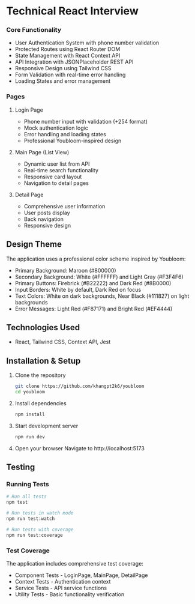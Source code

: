 # Technical React Interview


### Core Functionality
- User Authentication System with phone number validation
- Protected Routes using React Router DOM
- State Management with React Context API
- API Integration with JSONPlaceholder REST API
- Responsive Design using Tailwind CSS
- Form Validation with real-time error handling
- Loading States and error management

### Pages
1. Login Page
   - Phone number input with validation (+254 format)
   - Mock authentication logic
   - Error handling and loading states
   - Professional Youbloom-inspired design

2. Main Page (List View)
   - Dynamic user list from API
   - Real-time search functionality
   - Responsive card layout
   - Navigation to detail pages

3. Detail Page
   - Comprehensive user information
   - User posts display
   - Back navigation
   - Responsive design

## Design Theme

The application uses a professional color scheme inspired by Youbloom:
- Primary Background: Maroon (#800000)
- Secondary Background: White (#FFFFFF) and Light Gray (#F3F4F6)
- Primary Buttons: Firebrick (#B22222) and Dark Red (#8B0000)
- Input Borders: White by default, Dark Red on focus
- Text Colors: White on dark backgrounds, Near Black (#111827) on light backgrounds
- Error Messages: Light Red (#F87171) and Bright Red (#EF4444)

## Technologies Used

- React, Tailwind CSS, Context API, Jest

## Installation & Setup

1. Clone the repository
   ```bash
   git clone https://github.com/khangpt2k6/youbloom
   cd youbloom
   ```

2. Install dependencies
   ```bash
   npm install
   ```

3. Start development server
   ```bash
   npm run dev
   ```

4. Open your browser
   Navigate to http://localhost:5173

## Testing

### Running Tests
```bash
# Run all tests
npm test

# Run tests in watch mode
npm run test:watch

# Run tests with coverage
npm run test:coverage
```

### Test Coverage
The application includes comprehensive test coverage:
- Component Tests - LoginPage, MainPage, DetailPage
- Context Tests - Authentication context
- Service Tests - API service functions
- Utility Tests - Basic functionality verification

